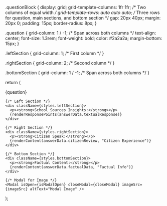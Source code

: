 .questionBlock {
  display: grid;
  grid-template-columns: 1fr 1fr; /* Two columns of equal width */
  grid-template-rows: auto auto auto; /* Three rows for question, main sections, and bottom section */
  gap: 20px 40px;
  margin: 20px 0;
  padding: 15px;
  border-radius: 8px;
}

.question {
  grid-column: 1 / -1; /* Span across both columns */
  text-align: center;
  font-size: 1.3rem;
  font-weight: bold;
  color: #2a2a2a;
  margin-bottom: 15px;
}

.leftSection {
  grid-column: 1; /* First column */
}

.rightSection {
  grid-column: 2; /* Second column */
}

.bottomSection {
  grid-column: 1 / -1; /* Span across both columns */
}



return (
  <div className={styles.questionBlock}>
    <div className={styles.question}>{question}</div>

    {/* Left Section */}
    <div className={styles.leftSection}>
      <p><strong>School Sources Insights:</strong></p>
      {renderResponsePoints(answerData.textualResponse)}
    </div>

    {/* Right Section */}
    <div className={styles.rightSection}>
      <p><strong>Citizen Speak:</strong></p>
      {renderContent(answerData.citizenReview, "Citizen Experience")}
    </div>

    {/* Bottom Section */}
    <div className={styles.bottomSection}>
      <p><strong>Factual Content:</strong></p>
      {renderContent(answerData.factualData, "Factual Info")}
    </div>

    {/* Modal for Image */}
    <Modal isOpen={isModalOpen} closeModal={closeModal} imageSrc={imageSrc} altText="Modal Image" />
  </div>
);
